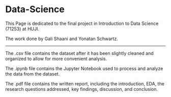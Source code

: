 # Data-Science


This Page is dedicated to the final project in Introduction to Data Science (71253) at HUJI.

The work done by Gali Shaani and Yonatan Schwartz.

---------------------------------------------------------------------------------------------------------

The .csv file contains the dataset after it has been slightly cleaned and organized to allow for more convenient analysis.

The .ipynb file contains the Jupyter Notebook used to process and analyze the data from the dataset.

The .pdf file contains the written report, including the introduction, EDA, the research questions addressed, key findings, discussion, and conclusion.












